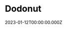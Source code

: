 ---
title: Dodonut
website: https://dodonut.com/
date: 2023-01-12T00:00:00.000Z
description:
ssg:
  - Astro
css:
  - Tailwind
cms:

category:
  - Business
draft: false
---